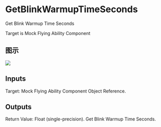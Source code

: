 # GetBlinkWarmupTimeSeconds

Get Blink Warmup Time Seconds

Target is Mock Flying Ability Component

## 图示

![]($-20221218-20063286.png)

## Inputs

Target: Mock Flying Ability Component Object Reference.  

## Outputs

Return Value: Float (single-precision). Get Blink Warmup Time Seconds.

